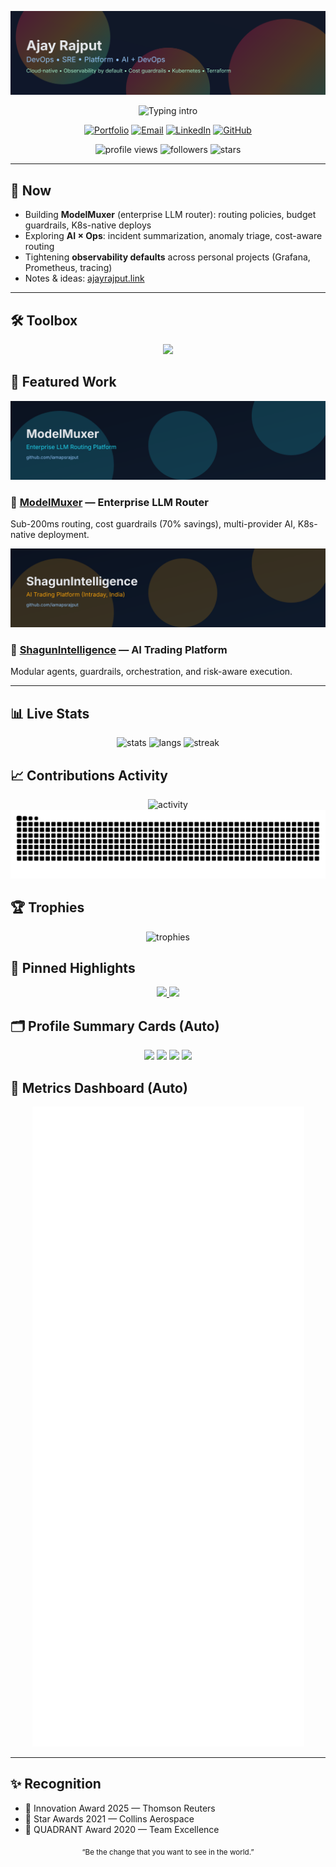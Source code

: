 
<!-- Ajay Rajput — Portfolio README (Radical) -->

<p align="center">
  <img src="./assets/banners/header-radical.svg" alt="Ajay Rajput banner" />
</p>

<!-- Typing intro (separate element; GitHub does not allow z-index layering) -->
<p align="center">
  <img src="https://readme-typing-svg.demolab.com?font=Fira+Code&weight=600&size=22&duration=2800&pause=1200&center=true&vCenter=true&width=1000&lines=Lead+SRE+%7C+DevOps+%7C+Platform+Engineering;Creator+of+ModelMuxer;Cloud-native%2C+observable%2C+cost-aware+systems" alt="Typing intro"/>
</p>

<p align="center">
  <a href="https://ajayrajput.link"><img alt="Portfolio" src="https://img.shields.io/badge/🌐_Portfolio-ajayrajput.link-1E90FF?style=for-the-badge"></a>
  <a href="mailto:iamapsrajput@outlook.com"><img alt="Email" src="https://img.shields.io/badge/Email-iamapsrajput%40outlook.com-D14836?style=for-the-badge&logo=gmail&logoColor=white"></a>
  <a href="https://www.linkedin.com/in/iamapsrajput/"><img alt="LinkedIn" src="https://img.shields.io/badge/LinkedIn-Connect-0A66C2?style=for-the-badge&logo=linkedin&logoColor=white"></a>
  <a href="https://github.com/iamapsrajput"><img alt="GitHub" src="https://img.shields.io/badge/GitHub-Follow-181717?style=for-the-badge&logo=github"></a>
</p>

<p align="center">
  <img src="https://komarev.com/ghpvc/?username=iamapsrajput&style=for-the-badge&label=Profile+Views" alt="profile views"/>
  <img src="https://img.shields.io/github/followers/iamapsrajput?style=for-the-badge&label=Followers" alt="followers"/>
  <img src="https://img.shields.io/github/stars/iamapsrajput?affiliations=OWNER%2CCOLLABORATOR&style=for-the-badge&label=Stars" alt="stars"/>
</p>

---

## 🔴 Now

- Building **ModelMuxer** (enterprise LLM router): routing policies, budget guardrails, K8s-native deploys
- Exploring **AI × Ops**: incident summarization, anomaly triage, cost-aware routing
- Tightening **observability defaults** across personal projects (Grafana, Prometheus, tracing)
- Notes & ideas: <a href="https://ajayrajput.link">ajayrajput.link</a>

---

## 🛠 Toolbox
<p align="center">
  <img src="https://skillicons.dev/icons?i=aws,azure,kubernetes,terraform,docker,githubactions,ansible,linux,python,bash,c,cpp,postgres,mongodb,grafana,prometheus&perline=8" />
</p>

## 🔭 Featured Work

<p align="center">
  <img src="./assets/repo-banners/modelmuxer.svg" alt="ModelMuxer banner" />
</p>

### 🧠 <a href="https://github.com/iamapsrajput/modelmuxer">ModelMuxer</a> — Enterprise LLM Router  
Sub-200ms routing, cost guardrails (70% savings), multi-provider AI, K8s-native deployment.

<p align="center">
  <img src="./assets/repo-banners/shagunintelligence.svg" alt="ShagunIntelligence banner" />
</p>

### 🛒 <a href="https://github.com/iamapsrajput/shagunintelligence">ShagunIntelligence</a> — AI Trading Platform  
Modular agents, guardrails, orchestration, and risk-aware execution.

---

## 📊 Live Stats

<div align="center">
  <img src="https://github-readme-stats.vercel.app/api?username=iamapsrajput&show_icons=true&theme=radical&hide_border=true" height="165" alt="stats"/>
  <img src="https://github-readme-stats.vercel.app/api/top-langs/?username=iamapsrajput&layout=compact&theme=radical&hide_border=true" height="165" alt="langs"/>
  <img src="https://streak-stats.demolab.com?user=iamapsrajput&theme=radical&hide_border=true" height="165" alt="streak"/>
</div>

## 📈 Contributions Activity

<div align="center">
  <img src="https://github-readme-activity-graph.vercel.app/graph?username=iamapsrajput&theme=react-dark&hide_border=true" alt="activity"/>
  <img src="https://raw.githubusercontent.com/iamapsrajput/iamapsrajput/output/github-contribution-grid-snake.svg" alt="snake"/>
</div>

## 🏆 Trophies

<p align="center">
  <img src="https://github-profile-trophy.vercel.app/?username=iamapsrajput&theme=radical&no-frame=true&margin-w=15&margin-h=15" alt="trophies"/>
</p>

## 📌 Pinned Highlights

<p align="center">
  <a href="https://github.com/iamapsrajput/modelmuxer">
    <img src="https://github-readme-stats.vercel.app/api/pin/?username=iamapsrajput&repo=modelmuxer&theme=radical&hide_border=true"/>
  </a>
  <a href="https://github.com/iamapsrajput/shagunintelligence">
    <img src="https://github-readme-stats.vercel.app/api/pin/?username=iamapsrajput&repo=shagunintelligence&theme=radical&hide_border=true"/>
  </a>
</p>

## 🗂 Profile Summary Cards (Auto)
<p align="center">
  <img src="https://github-profile-summary-cards.vercel.app/api/cards/profile-details?username=iamapsrajput&theme=github_dark" />
  <img src="https://github-profile-summary-cards.vercel.app/api/cards/repos-per-language?username=iamapsrajput&theme=github_dark" />
  <img src="https://github-profile-summary-cards.vercel.app/api/cards/most-commit-language?username=iamapsrajput&theme=github_dark" />
  <img src="https://github-profile-summary-cards.vercel.app/api/cards/stats?username=iamapsrajput&theme=github_dark" />
</p>

## 🧩 Metrics Dashboard (Auto)
<p align="center"><img src="./metrics.svg" alt="metrics"/></p>

---

## ✨ Recognition
- 🏅 Innovation Award 2025 — Thomson Reuters
- 🌟 Star Awards 2021 — Collins Aerospace
- 🤝 QUADRANT Award 2020 — Team Excellence

<p align="center"><sub>“Be the change that you want to see in the world.”</sub></p>
